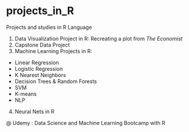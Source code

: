 # projects_in_R
Projects and studies in R Language

1. Data Visualization Project in R: Recreating a plot from _The Economist_ 
2. Capstone Data Project
3. Machine Learning Projects in R:
- Linear Regression
- Logistic Regression
- K Nearest Neighbors
- Decision Trees & Random Forests  
- SVM
- K-means
- NLP
4. Neural Nets in R

@ Udemy : Data Science and Machine Learning Bootcamp with R
